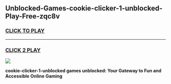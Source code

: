 
## Unblocked-Games-cookie-clicker-1-unblocked-Play-Free-zqc8v
<h3>
<a href="https://premium76.site?title=cookie-clicker-1-unblocked&ref=20M">CLICK TO PLAY</a></h3>
<hr>

<h3>
<a href="https://premium76.site?title=cookie-clicker-1-unblocked&ref=20M">CLICK 2 PLAY</a>
  
</h3>

<a href="https://premium76.site?title=cookie-clicker-1-unblocked&ref=19M"><img src="https://clearcache.store/games.png"></a>


**cookie-clicker-1-unblocked games unblocked: Your Gateway to Fun and Accessible Online Gaming**
